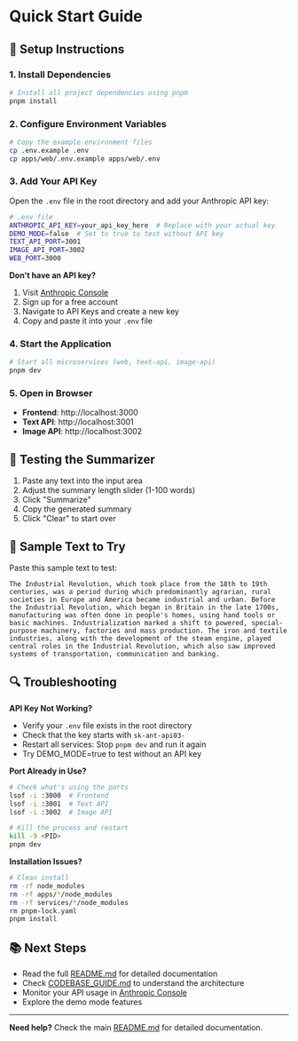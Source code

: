 # Quick Start Guide

## 🚀 Setup Instructions

### 1. Install Dependencies

```bash
# Install all project dependencies using pnpm
pnpm install
```

### 2. Configure Environment Variables

```bash
# Copy the example environment files
cp .env.example .env
cp apps/web/.env.example apps/web/.env
```

### 3. Add Your API Key

Open the `.env` file in the root directory and add your Anthropic API key:

```bash
# .env file
ANTHROPIC_API_KEY=your_api_key_here  # Replace with your actual key
DEMO_MODE=false  # Set to true to test without API key
TEXT_API_PORT=3001
IMAGE_API_PORT=3002
WEB_PORT=3000
```

**Don't have an API key?**
1. Visit [Anthropic Console](https://console.anthropic.com/)
2. Sign up for a free account
3. Navigate to API Keys and create a new key
4. Copy and paste it into your `.env` file

### 4. Start the Application

```bash
# Start all microservices (web, text-api, image-api)
pnpm dev
```

### 5. Open in Browser

- **Frontend**: http://localhost:3000
- **Text API**: http://localhost:3001
- **Image API**: http://localhost:3002

## 🧪 Testing the Summarizer

1. Paste any text into the input area
2. Adjust the summary length slider (1-100 words)
3. Click "Summarize"
4. Copy the generated summary
5. Click "Clear" to start over

## 📝 Sample Text to Try

Paste this sample text to test:

```
The Industrial Revolution, which took place from the 18th to 19th centuries, was a period during which predominantly agrarian, rural societies in Europe and America became industrial and urban. Before the Industrial Revolution, which began in Britain in the late 1700s, manufacturing was often done in people's homes, using hand tools or basic machines. Industrialization marked a shift to powered, special-purpose machinery, factories and mass production. The iron and textile industries, along with the development of the steam engine, played central roles in the Industrial Revolution, which also saw improved systems of transportation, communication and banking.
```

## 🔍 Troubleshooting

**API Key Not Working?**
- Verify your `.env` file exists in the root directory
- Check that the key starts with `sk-ant-api03-`
- Restart all services: Stop `pnpm dev` and run it again
- Try DEMO_MODE=true to test without an API key

**Port Already in Use?**
```bash
# Check what's using the ports
lsof -i :3000  # Frontend
lsof -i :3001  # Text API
lsof -i :3002  # Image API

# Kill the process and restart
kill -9 <PID>
pnpm dev
```

**Installation Issues?**
```bash
# Clean install
rm -rf node_modules
rm -rf apps/*/node_modules
rm -rf services/*/node_modules
rm pnpm-lock.yaml
pnpm install
```

## 📚 Next Steps

- Read the full [README.md](./README.md) for detailed documentation
- Check [CODEBASE_GUIDE.md](./CODEBASE_GUIDE.md) to understand the architecture
- Monitor your API usage in [Anthropic Console](https://console.anthropic.com/)
- Explore the demo mode features

---

**Need help?** Check the main [README.md](./README.md) for detailed documentation.
